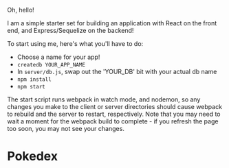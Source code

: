 Oh, hello!

I am a simple starter set for building an application with React on the front end, and Express/Sequelize on the backend!

To start using me, here's what you'll have to do:

* Choose a name for your app!
* `createdb YOUR_APP_NAME`
* In `server/db.js`, swap out the 'YOUR_DB' bit with your actual db name
* `npm install`
* `npm start`

The start script runs webpack in watch mode, and nodemon, so any changes you make to the client or server directories should cause webpack to rebuild and the server to restart, respectively. Note that you may need to wait a moment for the webpack build to complete - if you refresh the page too soon, you may not see your changes.
# Pokedex
